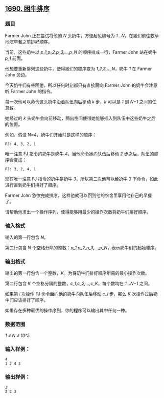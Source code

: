 ## [1690. 困牛排序](https://www.acwing.com/problem/content/1692/)

### 题目

Farmer John 正在尝试将他的 *N* 头奶牛，方便起见编号为 *1…N*，在她们前往牧草地吃早餐之前排好顺序。

当前，这些奶牛以 *p_1,p_2,p_3,…,p_N* 的顺序排成一行，Farmer John 站在奶牛 *p_1* 前面。

他想要重新排列这些奶牛，使得她们的顺序变为 *1,2,3,…,N*，奶牛 *1* 在 Farmer John 旁边。

今天奶牛们有些困倦，所以任何时刻都只有直接面向 Farmer John 的奶牛会注意听 Farmer John 的指令。

每一次他可以命令这头奶牛沿着队伍向后移动 *k* 步，*k* 可以是 *1* 到 *N−1* 之间的任意数。

她经过的 *k* 头奶牛会向前移动，腾出空间使得她能够插入到队伍中这些奶牛之后的位置。

例如，假设 *N=4*，奶牛们开始时是这样的顺序：

`FJ: 4, 3, 2, 1`

唯一注意 FJ 指令的奶牛是奶牛 *4*。当他命令她向队伍后移动 *2* 步之后，队伍的顺序会变成：

`FJ: 3, 2, 4, 1`

现在唯一注意 FJ 指令的奶牛是奶牛 *3*，所以第二次他可以给奶牛 *3* 下命令，如此进行直到奶牛们排好了顺序。

Farmer John 急欲完成排序，这样他就可以回到他的农舍里享用他自己的早餐了。

请帮助他求出一个操作序列，使得能够用最少的操作次数将奶牛们排好顺序。

### 输入格式

输入的第一行包含 *N*。

第二行包含 *N* 个空格分隔的整数：*p_1,p_2,p_3,…,p_N*，表示奶牛们的起始顺序。

### 输出格式

输出的第一行包含一个整数，*K*，为将奶牛们排好顺序所需的最小操作次数。

第二行包含 *K* 个空格分隔的整数，*c_1,c_2,…,c_K*，每个数均在 *1…N−1* 之间。

如果第 *i* 次操作 FJ 命令面向他的奶牛向队伍后移动 *c_i* 步，那么 *K* 次操作过后奶牛们应该排好了顺序。

如果存在多种最优的操作序列，你的程序可以输出其中任何一种。

### 数据范围

*1 ≤ N ≤ 10^5*

### 输入样例：

```
4
1 2 4 3
```

### 输出样例：

```
3
2 2 3
```
